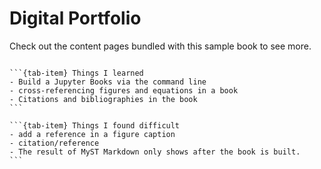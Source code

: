 # Digital Portfolio


Check out the content pages bundled with this sample book to see more.

```{tableofcontents}
```
````{tab-set}
```{tab-item} Things I learned
- Build a Jupyter Books via the command line
- cross-referencing figures and equations in a book
- Citations and bibliographies in the book
```

```{tab-item} Things I found difficult
- add a reference in a figure caption
- citation/reference
- The result of MyST Markdown only shows after the book is built.
```
````